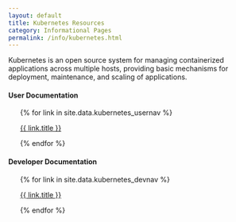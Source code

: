 ```yaml
---
layout: default
title: Kubernetes Resources
category: Informational Pages
permalink: /info/kubernetes.html
---
```


Kubernetes is an open source system for managing containerized applications
across multiple hosts, providing basic mechanisms for deployment, maintenance,
and scaling of applications.




#### User Documentation

<ul>
{% for link in site.data.kubernetes_usernav %}
    <p><a href="{{ link.url }}"><i class="fa fa-angle-right"></i> {{ link.title }}</a></p>
{% endfor %}
</ul>


#### Developer Documentation
<ul>
{% for link in site.data.kubernetes_devnav %}
    <p><a href="{{ link.url }}"><i class="fa fa-angle-right"></i> {{ link.title }}</a></p>
{% endfor %}
</ul>

